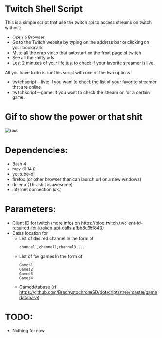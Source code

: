 # Twitch Shell Script

This is a simple script that use the twitch api to access streams on twitch without:
  + Open a Browser
  + Go to the Twitch website by typing on the address bar or clicking on your bookmark
  + Mute all the crap video that autostart on the front page of twitch
  + See all the shitty ads
  + Lost 2 minutes of your life just to check if your favorite streamer is live.

All you have to do is run this script with one of the two options
  + twitchscript --live: if you want to check the list of your favorite streamer that are online
  + twitchscript --game: If you want to check the stream on for a certain game.

# Gif to show the power or that shit

![test](https://media.giphy.com/media/8FffLJPtHZaJ1KDHom/giphy.gif)

# Dependencies:
  + Bash 4
  + mpv (0.14.0)
  + youtube-dl
  + firefox (or other browser than can launch url on a new windows)
  + dmenu (This shit is awesome)
  + internet connection (ok.)

# Parameters:
  + Client ID for twitch (more infos on https://blog.twitch.tv/client-id-required-for-kraken-api-calls-afbb8e95f843)
  + Datas location for
    + List of desired channel
      In the form of
      ```
      channel1,channel2,channel3,...
      ```
    + List of fav games
      In the form of
      ```
      Games1
      Games2
      Games3
      Games4
      
      ```
    + Gamedatabase (cf https://github.com/BrachystochroneSD/dotscripts/tree/master/gamedatabase)
    
# TODO:
  + Nothing for now.